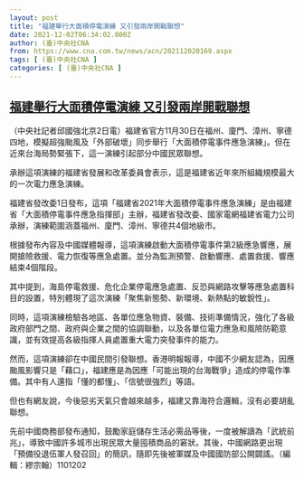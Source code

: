 ```yaml
---
layout: post
title: "福建舉行大面積停電演練 又引發兩岸開戰聯想"
date: 2021-12-02T06:34:02.000Z
author: (臺)中央社CNA
from: https://www.cna.com.tw/news/acn/202112020169.aspx
tags: [ (臺)中央社CNA ]
categories: [ (臺)中央社CNA ]
---
```

<!--1638426842000-->
[福建舉行大面積停電演練 又引發兩岸開戰聯想](https://www.cna.com.tw/news/acn/202112020169.aspx)
------

<div>
<div></div><div><p>（中央社記者邱國強北京2日電）福建省官方11月30日在福州、廈門、漳州、寧德四地，模擬超強颱風及「外部破壞」同步舉行「大面積停電事件應急演練」。但在近來台海局勢緊張下，這一演練引起部分中國民眾聯想。</p><p>承辦這項演練的福建省發展和改革委員會表示，這是福建省近年來所組織規模最大的一次電力應急演練。</p><p>福建省發改委1日發布，這項「福建省2021年大面積停電事件應急演練」是由福建省「大面積停電事件應急指揮部」主辦，福建省發改委、國家電網福建省電力公司承辦，演練範圍涵蓋福州、廈門、漳州、寧德共4個地級市。</p><p>根據發布內容及中國媒體報導，這項演練啟動大面積停電事件第2級應急響應，展開搶險救援、電力恢復等應急處置。並分為監測預警、啟動響應、處置救援、響應結束4個階段。</p><p>其中提到，海島停電救援、危化企業停電應急處置、反恐與網路攻擊等應急處置科目的設置，特別體現了這次演練「聚焦新態勢、新環境、新熱點的敏銳性」。</p><p>同時，這項演練檢驗各地區、各單位應急物資、裝備、技術準備情況，強化了各級政府部門之間、政府與企業之間的協調聯動，以及各單位電力應急和風險防範意識，並有效提高各級指揮人員處置重大電力突發事件的能力。</p><p>然而，這項演練卻在中國民間引發聯想。香港明報報導，中國不少網友認為，因應颱風影響只是「藉口」，福建應是為因應「可能出現的台海戰爭」造成的停電作準備。其中有人還指「懂的都懂」、「信號很強烈」等語。</p><p>但也有網友說，今後惡劣天氣只會越來越多，福建又靠海符合邏輯，沒有必要胡亂聯想。</p><p>先前中國商務部發布通知，鼓勵家庭儲存生活必需品等後，一度被解讀為「武統前兆」，導致中國許多城市出現民眾大量囤積商品的窘狀。其後，中國網路更出現「預備役退伍軍人發召回」的簡訊，隨即先後被軍媒及中國國防部公開闢謠。（編輯：繆宗翰）1101202</p></div>
</div>

